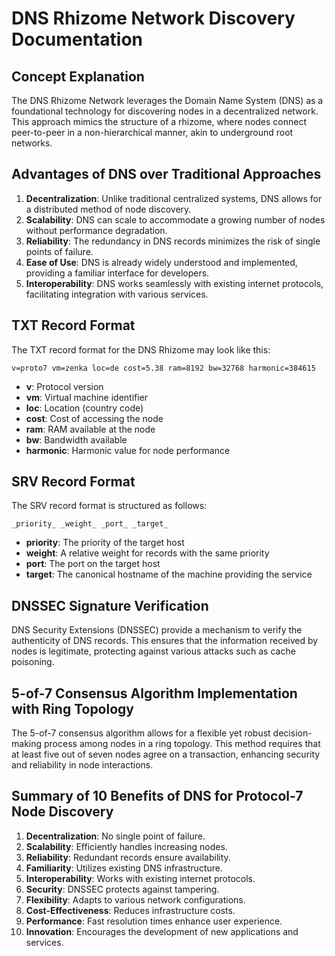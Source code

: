 # DNS Rhizome Network Discovery Documentation

## Concept Explanation
The DNS Rhizome Network leverages the Domain Name System (DNS) as a foundational technology for discovering nodes in a decentralized network. This approach mimics the structure of a rhizome, where nodes connect peer-to-peer in a non-hierarchical manner, akin to underground root networks.

## Advantages of DNS over Traditional Approaches
1. **Decentralization**: Unlike traditional centralized systems, DNS allows for a distributed method of node discovery.
2. **Scalability**: DNS can scale to accommodate a growing number of nodes without performance degradation.
3. **Reliability**: The redundancy in DNS records minimizes the risk of single points of failure.
4. **Ease of Use**: DNS is already widely understood and implemented, providing a familiar interface for developers.
5. **Interoperability**: DNS works seamlessly with existing internet protocols, facilitating integration with various services.

## TXT Record Format
The TXT record format for the DNS Rhizome may look like this:
```
v=proto7 vm=zenka loc=de cost=5.38 ram=8192 bw=32768 harmonic=384615
```
- **v**: Protocol version
- **vm**: Virtual machine identifier
- **loc**: Location (country code)
- **cost**: Cost of accessing the node
- **ram**: RAM available at the node
- **bw**: Bandwidth available
- **harmonic**: Harmonic value for node performance

## SRV Record Format
The SRV record format is structured as follows:
```
_priority_ _weight_ _port_ _target_
```
- **priority**: The priority of the target host
- **weight**: A relative weight for records with the same priority
- **port**: The port on the target host
- **target**: The canonical hostname of the machine providing the service

## DNSSEC Signature Verification
DNS Security Extensions (DNSSEC) provide a mechanism to verify the authenticity of DNS records. This ensures that the information received by nodes is legitimate, protecting against various attacks such as cache poisoning.

## 5-of-7 Consensus Algorithm Implementation with Ring Topology
The 5-of-7 consensus algorithm allows for a flexible yet robust decision-making process among nodes in a ring topology. This method requires that at least five out of seven nodes agree on a transaction, enhancing security and reliability in node interactions.

## Summary of 10 Benefits of DNS for Protocol-7 Node Discovery
1. **Decentralization**: No single point of failure.
2. **Scalability**: Efficiently handles increasing nodes.
3. **Reliability**: Redundant records ensure availability.
4. **Familiarity**: Utilizes existing DNS infrastructure.
5. **Interoperability**: Works with existing internet protocols.
6. **Security**: DNSSEC protects against tampering.
7. **Flexibility**: Adapts to various network configurations.
8. **Cost-Effectiveness**: Reduces infrastructure costs.
9. **Performance**: Fast resolution times enhance user experience.
10. **Innovation**: Encourages the development of new applications and services.